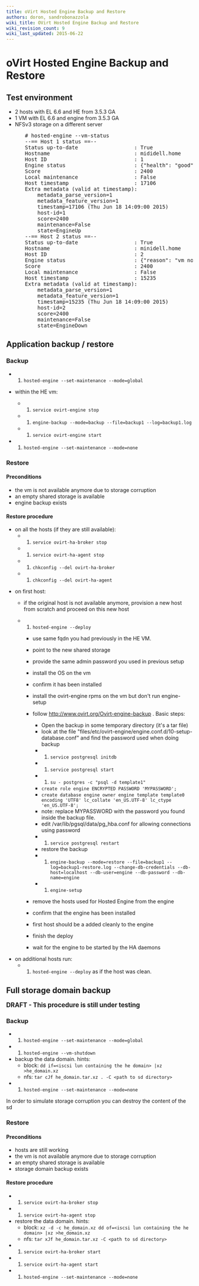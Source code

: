 ```yaml
---
title: oVirt Hosted Engine Backup and Restore
authors: doron, sandrobonazzola
wiki_title: OVirt Hosted Engine Backup and Restore
wiki_revision_count: 9
wiki_last_updated: 2015-06-22
---
```


# oVirt Hosted Engine Backup and Restore

## Test environment

*   2 hosts with EL 6.6 and HE from 3.5.3 GA
*   1 VM with EL 6.6 and engine from 3.5.3 GA
*   NFSv3 storage on a different server

<pre>
      # hosted-engine --vm-status
      --== Host 1 status ==--
      Status up-to-date                  : True
      Hostname                           : mididell.home
      Host ID                            : 1
      Engine status                      : {"health": "good", "vm": "up", "detail": "up"}
      Score                              : 2400
      Local maintenance                  : False
      Host timestamp                     : 17106
      Extra metadata (valid at timestamp):
          metadata_parse_version=1
          metadata_feature_version=1
          timestamp=17106 (Thu Jun 18 14:09:00 2015)
          host-id=1
          score=2400
          maintenance=False
          state=EngineUp
      --== Host 2 status ==--
      Status up-to-date                  : True
      Hostname                           : minidell.home
      Host ID                            : 2
      Engine status                      : {"reason": "vm not running on this host", "health": "bad", "vm": "down", "detail": "unknown"}
      Score                              : 2400
      Local maintenance                  : False
      Host timestamp                     : 15235
      Extra metadata (valid at timestamp):
          metadata_parse_version=1
          metadata_feature_version=1
          timestamp=15235 (Thu Jun 18 14:09:00 2015)
          host-id=2
          score=2400
          maintenance=False
          state=EngineDown
</pre>

## Application backup / restore

### Backup

*   1.  `hosted-engine --set-maintenance --mode=global`
*   within the HE vm:
    -   1.  `service ovirt-engine stop`
    -   1.  `engine-backup --mode=backup --file=backup1 --log=backup1.log`
    -   1.  `service ovirt-engine start`

*   1.  `hosted-engine --set-maintenance --mode=none`

### Restore

#### Preconditions

*   the vm is not available anymore due to storage corruption
*   an empty shared storage is available
*   engine backup exists

#### Restore procedure

*   on all the hosts (if they are still available):
    -   1.  `service ovirt-ha-broker stop`
    -   1.  `service ovirt-ha-agent stop`
    -   1.  `chkconfig --del ovirt-ha-broker`
    -   1.  `chkconfig --del ovirt-ha-agent`

<!-- -->

*   on first host:
    -   if the original host is not available anymore, provision a new host from scratch and proceed on this new host
    -   1.  `hosted-engine --deploy`

        -   use same fqdn you had previously in the HE VM.
        -   point to the new shared storage
        -   provide the same admin password you used in previous setup
        -   install the OS on the vm
        -   confirm it has been installed
        -   install the ovirt-engine rpms on the vm but don't run engine-setup
        -   follow <http://www.ovirt.org/Ovirt-engine-backup> . Basic steps:
            -   Open the backup in some temporary directory (it's a tar file)
            -   look at the file "files/etc/ovirt-engine/engine.conf.d/10-setup-database.conf" and find the password used when doing backup
            -   1.  `service postgresql initdb`
            -   1.  `service postgresql start`
            -   1.  `su - postgres -c "psql -d template1"`
            -   `create role engine ENCRYPTED PASSWORD 'MYPASSWORD';`
            -   `create database engine owner engine template template0 encoding 'UTF8' lc_collate 'en_US.UTF-8' lc_ctype 'en_US.UTF-8';`
            -   note: replace MYPASSWORD with the password you found inside the backup file.
            -   edit /var/lib/pgsql/data/pg_hba.conf for allowing connections using password
            -   1.  `service postgresql restart`
            -   restore the backup
            -   1.  `engine-backup --mode=restore --file=backup1 --log=backup1-restore.log --change-db-credentials --db-host=localhost --db-user=engine --db-password --db-name=engine`
            -   1.  `engine-setup`

        -   remove the hosts used for Hosted Engine from the engine
        -   confirm that the engine has been installed
        -   first host should be a added cleanly to the engine
        -   finish the deploy
        -   wait for the engine to be started by the HA daemons

<!-- -->

*   on additional hosts run:
    -   1.  `hosted-engine --deploy` as if the host was clean.

## Full storage domain backup

<big>**DRAFT - This procedure is still under testing**</big>

### Backup

*   1.  `hosted-engine --set-maintenance --mode=global`
*   1.  `hosted-engine --vm-shutdown`
*   backup the data domain. hints:
    -   block: `dd if=<iscsi lun containing the he domain> |xz >he_domain.xz`
    -   nfs: `tar cJf he_domain.tar.xz . -C <path to sd directory>`
*   1.  `hosted-engine --set-maintenance --mode=none`

In order to simulate storage corruption you can destroy the content of the sd

### Restore

#### Preconditions

*   hosts are still working
*   the vm is not available anymore due to storage corruption
*   an empty shared storage is available
*   storage domain backup exists

#### Restore procedure

*   1.  `service ovirt-ha-broker stop`
*   1.  `service ovirt-ha-agent stop`
*   restore the data domain. hints:
    -   block: `xz -d -c he_domain.xz dd of=<iscsi lun containing the he domain> |xz >he_domain.xz`
    -   nfs: `tar xJf he_domain.tar.xz -C <path to sd directory>`
*   1.  `service ovirt-ha-broker start`
*   1.  `service ovirt-ha-agent start`
*   1.  `hosted-engine --set-maintenance --mode=none`
